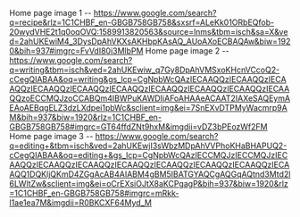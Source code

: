 Home page image 1 -- https://www.google.com/search?q=recipe&rlz=1C1CHBF_en-GBGB758GB758&sxsrf=ALeKk01ORbEQfob-20wydVHE2t1q0oqOVQ:1589913820563&source=lnms&tbm=isch&sa=X&ved=2ahUKEwiM4_3DysDpAhVKXsAKHbpKAsAQ_AUoAXoECBAQAw&biw=1920&bih=937#imgrc=FvVdI80i3MlbPM
Home page image 2 -- https://www.google.com/search?q=writing&tbm=isch&ved=2ahUKEwiw_q7Gy8DpAhVMSxoKHcnVCcoQ2-cCegQIABAA&oq=writing&gs_lcp=CgNpbWcQAzIECAAQQzIECAAQQzIECAAQQzIECAAQQzIECAAQQzIECAAQQzIECAAQQzIECAAQQzIECAAQQzIECAAQQzoECCMQJzoCCABQm4IBWPuKAWDIjAFoAHAAeACAAT2IAXeSAQEymAEAoAEBqgELZ3dzLXdpei1pbWc&sclient=img&ei=7SnEXvDTPMyWacmrp9AM&bih=937&biw=1920&rlz=1C1CHBF_en-GBGB758GB758#imgrc=GT64ffdZNt9hxM&imgdii=vDZ3bPEozWf2FM
Home page image 3 -- https://www.google.com/search?q=editing+&tbm=isch&ved=2ahUKEwjI3sWbzMDpAhVVPhoKHaBHAPUQ2-cCegQIABAA&oq=editing+&gs_lcp=CgNpbWcQAzIECCMQJzIECCMQJzIECAAQQzIECAAQQzIECAAQQzIECAAQQzIECAAQQzIECAAQQzIECAAQQzIECAAQQ1DQKljQKmD4ZGgAcAB4AIABM4gBM5IBATGYAQCgAQGqAQtnd3Mtd2l6LWltZw&sclient=img&ei=oCrEXsiOJtX8aKCPgagP&bih=937&biw=1920&rlz=1C1CHBF_en-GBGB758GB758#imgrc=mRkk-l1ae1ea7M&imgdii=R0BKCXF64Myd_M
